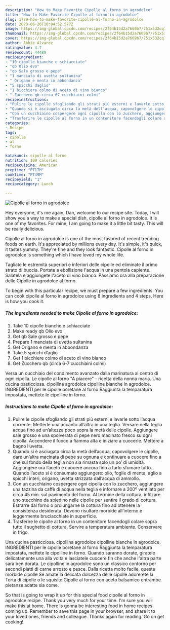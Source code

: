 ```yaml
---
description: "How to Make Favorite Cipolle al forno in agrodolce"
title: "How to Make Favorite Cipolle al forno in agrodolce"
slug: 1729-how-to-make-favorite-cipolle-al-forno-in-agrodolce
date: 2020-06-26T10:04:52.577Z
image: https://img-global.cpcdn.com/recipes/2f64b15d2a7669b7/751x532cq70/cipolle-al-forno-in-agrodolce-recipe-main-photo.jpg
thumbnail: https://img-global.cpcdn.com/recipes/2f64b15d2a7669b7/751x532cq70/cipolle-al-forno-in-agrodolce-recipe-main-photo.jpg
cover: https://img-global.cpcdn.com/recipes/2f64b15d2a7669b7/751x532cq70/cipolle-al-forno-in-agrodolce-recipe-main-photo.jpg
author: Abbie Alvarez
ratingvalue: 4.7
reviewcount: 44489
recipeingredient:
- "10 cipolle bianche e schiacciate"
- "qb Olio evo"
- "qb Sale grosso e pepe"
- "1 manciata di uvetta sultanina"
- " Origano e menta in abbondanza"
- "5 spicchi daglio"
- "1 bicchiere colmo di aceto di vino bianco"
- " Zucchero qb circa 67 cucchiaini colmi"
recipeinstructions:
- "Pulire le cipolle sfogliando gli strati più esterni e lavarle sotto l’acqua corrente. Metterle una accanto all’altra in una teglia. Versare nella teglia acqua fino ad un’altezza poco sopra la metà delle cipolle. Aggiungere sale grosso e una spolverata di pepe nero macinato fresco su ogni cipolla. Accendere il fuoco a fiamma alta e iniziare a cuocerle. Mettere a bagno l’uvetta."
- "Quando si è asciugata circa la metà dell’acqua, capovolgere le cipolle, dare un’altra macinata di pepe su ognuna e continuare a cuocere fino a che sul fondo della teglia non sia rimasta solo un po’ di umidità. Aggiungere ora l’aceto e cuocere ancora fino a farlo sfumare tutto. Quando l’aceto si è consumato aggiungere: olio, foglie di menta, aglio a spicchi interi, origano, uvetta strizzata dall’acqua di ammollo."
- "Con un cucchiaino cospergere ogni cipolla con lo zucchero, aggiungere una tazzina da caffè di acqua nella teglia e infornare a 200º ventilato per circa 45 min. sul pavimento del forno. Al termine della cottura, infilzare uno stecchino da spiedino nelle cipolle per sentire il grado di cottura. Estrarre dal forno o prolungarne la cottura fino ad ottenere la consistenza desiderata. Devono risultare morbide all’interno e leggermente bruciacchiate in superficie."
- "Trasferire le cipolle al forno in un contenitore facendogli colare sopra tutto il sughetto di cottura. Servire a temperatura ambiente. Conservare in frigo."
categories:
- Recipe
tags:
- cipolle
- al
- forno

katakunci: cipolle al forno 
nutrition: 109 calories
recipecuisine: American
preptime: "PT17M"
cooktime: "PT49M"
recipeyield: "1"
recipecategory: Lunch

---
```



![Cipolle al forno in agrodolce](https://img-global.cpcdn.com/recipes/2f64b15d2a7669b7/751x532cq70/cipolle-al-forno-in-agrodolce-recipe-main-photo.jpg)

Hey everyone, it's me again, Dan, welcome to our recipe site. Today, I will show you a way to make a special dish, cipolle al forno in agrodolce. It is one of my favorites. For mine, I am going to make it a little bit tasty. This will be really delicious.

Cipolle al forno in agrodolce is one of the most favored of recent trending foods on earth. It's appreciated by millions every day. It's simple, it's quick, it tastes yummy. They're fine and they look fantastic. Cipolle al forno in agrodolce is something which I have loved my whole life.

Tagliate le estremità superiori e inferiori delle cipolle ed eliminate il primo strato di buccia. Portate a ebollizione l&#39;acqua in una pentola capiente. Salatela e aggiungete l&#39;aceto di vino bianco. Passiamo ora alla preparazione delle Cipolle in agrodolce al forno.


To begin with this particular recipe, we must prepare a few ingredients. You can cook cipolle al forno in agrodolce using 8 ingredients and 4 steps. Here is how you cook it.

<!--inarticleads1-->

##### The ingredients needed to make Cipolle al forno in agrodolce:

1. Take 10 cipolle bianche e schiacciate
1. Make ready qb Olio evo
1. Get qb Sale grosso e pepe
1. Prepare 1 manciata di uvetta sultanina
1. Get  Origano e menta in abbondanza
1. Take 5 spicchi d’aglio
1. Get 1 bicchiere colmo di aceto di vino bianco
1. Get  Zucchero qb (circa 6-7 cucchiaini colmi)


Versa un cucchiaio del condimento avanzato dalla marinatura al centro di ogni cipolla. Le cipolle al forno &#34;A piacere&#34; - ricetta della nonna maria. Una cucina pasticciosa. cipollina agrodolce cipolline bianche in agrodolce. INGREDIENTI per le cipolle boretane al forno Raggiunta la temparatura impostata, mettete le cipolline in forno. 

<!--inarticleads2-->

##### Instructions to make Cipolle al forno in agrodolce:

1. Pulire le cipolle sfogliando gli strati più esterni e lavarle sotto l’acqua corrente. Metterle una accanto all’altra in una teglia. Versare nella teglia acqua fino ad un’altezza poco sopra la metà delle cipolle. Aggiungere sale grosso e una spolverata di pepe nero macinato fresco su ogni cipolla. Accendere il fuoco a fiamma alta e iniziare a cuocerle. Mettere a bagno l’uvetta.
1. Quando si è asciugata circa la metà dell’acqua, capovolgere le cipolle, dare un’altra macinata di pepe su ognuna e continuare a cuocere fino a che sul fondo della teglia non sia rimasta solo un po’ di umidità. Aggiungere ora l’aceto e cuocere ancora fino a farlo sfumare tutto. Quando l’aceto si è consumato aggiungere: olio, foglie di menta, aglio a spicchi interi, origano, uvetta strizzata dall’acqua di ammollo.
1. Con un cucchiaino cospergere ogni cipolla con lo zucchero, aggiungere una tazzina da caffè di acqua nella teglia e infornare a 200º ventilato per circa 45 min. sul pavimento del forno. Al termine della cottura, infilzare uno stecchino da spiedino nelle cipolle per sentire il grado di cottura. Estrarre dal forno o prolungarne la cottura fino ad ottenere la consistenza desiderata. Devono risultare morbide all’interno e leggermente bruciacchiate in superficie.
1. Trasferire le cipolle al forno in un contenitore facendogli colare sopra tutto il sughetto di cottura. Servire a temperatura ambiente. Conservare in frigo.


Una cucina pasticciosa. cipollina agrodolce cipolline bianche in agrodolce. INGREDIENTI per le cipolle boretane al forno Raggiunta la temparatura impostata, mettete le cipolline in forno. Quando saranno dorate, giratele delicatamente una alla volta e lasciatele cuocere fin che anche l&#39;altra parte sarà ben dorata. Le cipolline in agrodolce sono un classico contorno per secondi piatti di carne arrosto e pesce. Dalla ricetta molto facile, queste morbide cipolle Se amate la delicata dolcezza delle cipolle adorerete la Torta di cipolle o le squisite Cipolle al forno con aceto balsamico entrambe pietanze adatte sia come. 

So that is going to wrap it up for this special food cipolle al forno in agrodolce recipe. Thank you very much for your time. I'm sure you will make this at home. There is gonna be interesting food in home recipes coming up. Remember to save this page in your browser, and share it to your loved ones, friends and colleague. Thanks again for reading. Go on get cooking!
